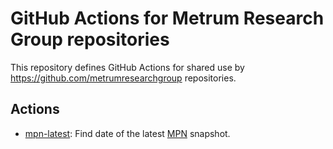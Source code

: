 
GitHub Actions for Metrum Research Group repositories
=====================================================

This repository defines GitHub Actions for shared use by
<https://github.com/metrumresearchgroup> repositories.


Actions
-------

 * [mpn-latest](./mpn-latest): Find date of the latest [MPN][]
   snapshot.


[MPN]: https://mpn.metworx.com
